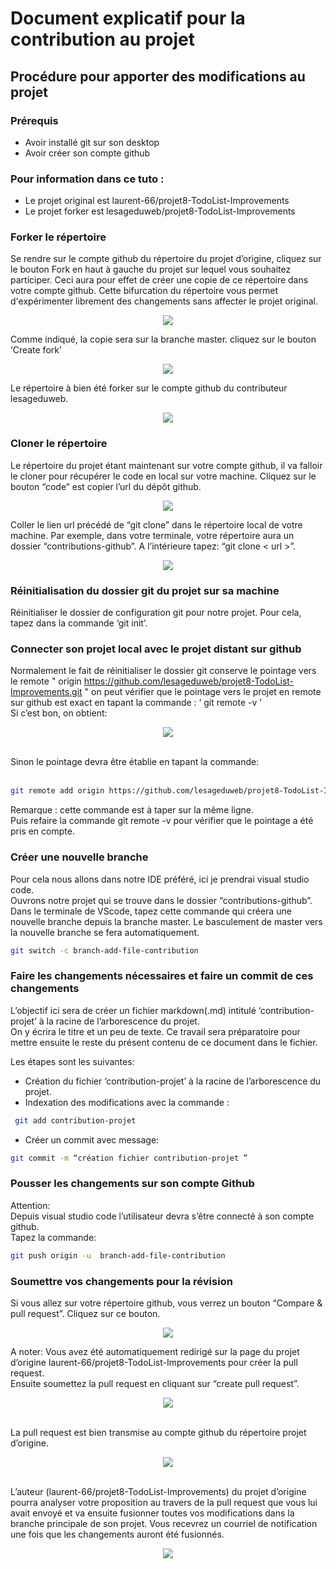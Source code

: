 # Document explicatif pour la contribution au projet

## Procédure pour apporter des modifications au projet

### Prérequis

*  Avoir installé git sur son desktop
*  Avoir créer son compte github

### Pour information dans ce tuto :

*  Le projet original est laurent-66/projet8-TodoList-Improvements
*  Le projet forker est lesageduweb/projet8-TodoList-Improvements

### Forker le répertoire

Se rendre sur le compte github du répertoire du projet d’origine, cliquez sur le bouton Fork en haut à gauche du projet sur lequel vous souhaitez participer. Ceci aura pour effet de créer une copie de ce répertoire dans votre compte github. Cette bifurcation du répertoire vous permet d'expérimenter librement des changements sans affecter le projet original.

<p align="center"><img src="public\img\contribution-projet\buttonFork.png"></p>

 Comme indiqué, la copie sera sur la branche master. cliquez sur le bouton ‘Create fork’

 <p align="center"><img src="public\img\contribution-projet\buttoncreatefork.png"></p>

 Le répertoire à bien été forker sur le compte github du contributeur lesageduweb.

 <p align="center"><img src="public\img\contribution-projet\repositoryforkergithub.png"></p>

### Cloner le répertoire

Le répertoire du projet étant maintenant sur votre compte github, il va falloir le cloner pour récupérer le code en local sur votre machine. Cliquez sur le bouton “code” est copier l’url du dépôt github.

 <p align="center"><img src="public\img\contribution-projet\copiegitclone.png"></p>

Coller le lien url précédé de “git clone” dans le répertoire local de votre machine.
Par exemple, dans votre terminale, votre répertoire aura un dossier “contributions-github”. A l’intérieure tapez:  “git clone < url >”.
<br>
<p align="center"><img src="public\img\contribution-projet\gitclonecli.png"></p>

### Réinitialisation du dossier git du projet sur sa machine

Réinitialiser le dossier de configuration git pour notre projet. Pour cela, tapez dans la commande ‘git init’. 

### Connecter son projet local avec le projet distant sur github
Normalement le fait de réinitialiser le dossier git conserve le pointage vers le remote " origin https://github.com/lesageduweb/projet8-TodoList-Improvements.git "
on peut vérifier que le pointage vers le projet en remote sur github est exact en tapant la commande :    ‘ git remote -v ’
<br>
Si c’est bon, on obtient:

<p align="center"><img src="public\img\contribution-projet\gitRemote.png"></p>
<br>
Sinon le pointage devra être établie en tapant la commande:
<br>
<br>

```bash
git remote add origin https://github.com/lesageduweb/projet8-TodoList-Improvements.git
```

Remarque : cette commande est à taper sur la même ligne.
<br>
Puis refaire la commande git remote -v pour vérifier que le pointage a été pris en compte.

### Créer une nouvelle branche

Pour cela nous allons dans notre IDE préféré, ici je prendrai visual studio code.<br>
Ouvrons notre projet qui se trouve dans le dossier “contributions-github”.<br>
Dans le terminale de VScode, tapez cette commande qui créera une nouvelle branche  depuis  la branche master. Le basculement de master vers la nouvelle branche se fera automatiquement. 

```bash
git switch -c branch-add-file-contribution
```
### Faire les changements nécessaires et faire un commit de ces changements

L’objectif ici sera de créer un fichier markdown(.md) intitulé ‘contribution-projet’ à la racine de l’arborescence du projet.<br>
On y écrira le titre et un peu de texte. Ce travail sera préparatoire pour mettre ensuite le reste du présent contenu de ce document dans le fichier.<br>

Les étapes sont les suivantes:

*  Création du fichier  ‘contribution-projet’  à la racine de l’arborescence du projet.
*  Indexation des modifications avec la commande : <br>

```bash
 git add contribution-projet
```
*  Créer un commit avec message: <br>

```bash
git commit -m “création fichier contribution-projet ”
```

### Pousser les changements sur son compte Github

Attention:<br>
Depuis visual studio code l’utilisateur devra s’être connecté à son compte github.<br>
Tapez la commande:<br>

```bash
git push origin -u  branch-add-file-contribution
```
### Soumettre vos changements pour la révision

Si vous allez sur votre répertoire github, vous verrez un bouton “Compare & pull request”. Cliquez sur ce bouton.

<p align="center"><img src="public\img\contribution-projet\compareAndPullRequest.png"></p>

A noter:  Vous avez été automatiquement redirigé sur la page du projet d’origine laurent-66/projet8-TodoList-Improvements pour créer la pull request.<br>
Ensuite soumettez la pull request en cliquant sur “create pull request”.<br>

<p align="center"><img src="public\img\contribution-projet\createthepullrequest.png"></p>
<br>
La pull request est bien transmise au compte github du répertoire projet d’origine.<br>
<p align="center"><img src="public\img\contribution-projet\confirmpullrequest.png"></p>
<br>
L’auteur (laurent-66/projet8-TodoList-Improvements) du projet d’origine pourra analyser votre proposition au travers de la pull request que vous lui avait envoyé et va ensuite fusionner toutes vos modifications dans la branche principale de son projet. Vous recevrez un courriel de notification une fois que les changements auront été fusionnés.<br>
<p align="center"><img src="public\img\contribution-projet\ConfirmMailMergedintoMaster.png"></p>
<br>